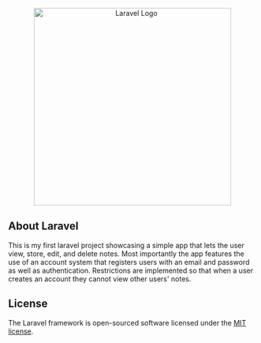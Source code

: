 <p align="center"><a href="https://laravel.com" target="_blank"><img src="https://raw.githubusercontent.com/laravel/art/master/logo-lockup/5%20SVG/2%20CMYK/1%20Full%20Color/laravel-logolockup-cmyk-red.svg" width="400" alt="Laravel Logo"></a></p>

## About Laravel

This is my first laravel project showcasing a simple app that lets the user view, store, edit, and delete notes. Most importantly the app features the use of an account system that registers users with an email and password as well as authentication. Restrictions are implemented so that when a user creates an account they cannot view other users' notes.  

## License

The Laravel framework is open-sourced software licensed under the [MIT license](https://opensource.org/licenses/MIT).

